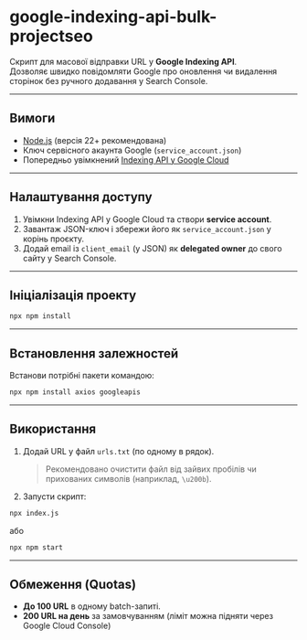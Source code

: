 # google-indexing-api-bulk-projectseo

Скрипт для масової відправки URL у **Google Indexing API**.  
Дозволяє швидко повідомляти Google про оновлення чи видалення сторінок без ручного додавання у Search Console.

---

## Вимоги

- [Node.js](https://nodejs.org/en/download/) (версія 22+ рекомендована)
- Ключ сервісного акаунта Google (`service_account.json`)
- Попередньо увімкнений [Indexing API у Google Cloud](https://developers.google.com/search/apis/indexing-api/v3/prereqs)

---

## Налаштування доступу

1. Увімкни Indexing API у Google Cloud та створи **service account**.
2. Завантаж JSON-ключ і збережи його як `service_account.json` у корінь проєкту.
3. Додай email із `client_email` (у JSON) як **delegated owner** до свого сайту у Search Console.

---

## Ініціалізація проекту

```bash
npx npm install
```

---

## Встановлення залежностей

Встанови потрібні пакети командою:

```bash
npx npm install axios googleapis
```

---

## Використання

1. Додай URL у файл `urls.txt` (по одному в рядок).

   > Рекомендовано очистити файл від зайвих пробілів чи прихованих символів (наприклад, `\u200b`).

2. Запусти скрипт:

```bash
npx index.js
```

або

```bash
npx npm start
```

---

## Обмеження (Quotas)

- **До 100 URL** в одному batch-запиті.
- **200 URL на день** за замовчуванням (ліміт можна підняти через Google Cloud Console)
